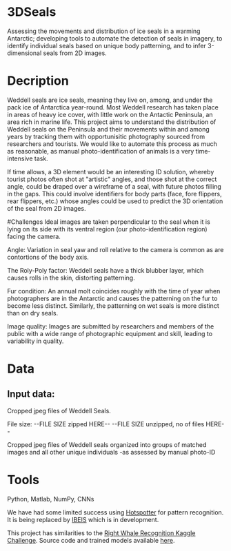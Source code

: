 # 3DSeals
Assessing the movements and distribution of ice seals in a warming Antarctic; developing tools to automate the detection of seals in imagery, to identify individual seals based on unique body patterning, and to infer 3-dimensional seals from 2D images.

# Decription
Weddell seals are ice seals, meaning they live on, among, and under the pack ice of Antarctica year-round. Most Weddell research has taken place in areas of heavy ice cover, with little work on the Antactic Peninsula, an area rich in marine life. This project aims to understand the distribution of Weddell seals on the Peninsula and their movements within and among years by tracking them with opportunisitic photography sourced from researchers and tourists. We would like to automate this process as much as reasonable, as manual photo-identification of animals is a very time-intensive task. 

If time allows, a 3D element would be an interesting ID solution, whereby tourist photos often shot at "artistic" angles, and those shot at the correct angle, could be draped over a wireframe of a seal, with future photos filling in the gaps. This could involve identifiers for body parts (face, fore flippers, rear flippers, etc.) whose angles could be used to predict the 3D orientation of the seal from 2D images.

#Challenges
Ideal images are taken perpendicular to the seal when it is lying on its side with its ventral region (our photo-identification region) facing the camera.

Angle: 
Variation in seal yaw and roll relative to the camera is common as are contortions of the body axis.

The Roly-Poly factor:
Weddell seals have a thick blubber layer, which causes rolls in the skin, distorting patterning.

Fur condition:
An annual molt coincides roughly with the time of year when photographers are in the Antarctic and causes the patterning on the fur to become less distinct. Similarly, the patterning on wet seals is more distinct than on dry seals. 

Image quality:
Images are submitted by researchers and members of the public with a wide range of photographic equipment and skill, leading to variability in quality. 


# Data
## Input data:
Cropped jpeg files of Weddell Seals. 

File size: --FILE SIZE zipped HERE--
--FILE SIZE unzipped, no of files HERE--

Cropped jpeg files of Weddell seals organized into groups of matched images and all other unique individuals -as assessed by manual photo-ID


# Tools
Python, Matlab, NumPy, CNNs

We have had some limited success using [Hotspotter](https://github.com/Erotemic/hotspotter) for pattern recognition. It is being replaced by [IBEIS](https://github.com/Erotemic/ibeis) which is in development.

This project has similarities to the [Right Whale Recognition Kaggle Challenge](http://deepsense.io/deep-learning-right-whale-recognition-kaggle/). Source code and trained models available [here](https://www.dropbox.com/s/rohrc1btslxwxzr/deepsense-whales.zip?dl=1).


